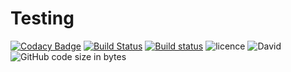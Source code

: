 # Testing
[![Codacy Badge](https://api.codacy.com/project/badge/Grade/b137ca6c7f5949579d4d6e66c05c1315)](https://app.codacy.com/app/Rajat1999/Testing?utm_source=github.com&utm_medium=referral&utm_content=Rajat1999/Testing&utm_campaign=Badge_Grade_Dashboard)
[![Build Status](https://travis-ci.com/shubhampal98/MarketPlace.svg?branch=master)](https://travis-ci.com/shubhampal98/MarketPlace)
[![Build status](https://ci.appveyor.com/api/projects/status/4t27yx7l57iyvr59?svg=true)](https://ci.appveyor.com/project/shubhampal98/marketplace)
![licence](https://img.shields.io/github/license/shubhampal98/MarketPlace.svg)
![David](https://img.shields.io/david/shubhampal98/MarketPlace.svg)
![GitHub code size in bytes](https://img.shields.io/github/languages/code-size/shubhampal98/MarketPlace.svg)